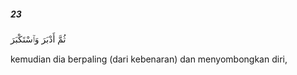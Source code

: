 ##### 23

<span class="ayah">ثُمَّ أَدْبَرَ وَٱسْتَكْبَرَ</span>

<span class="ayah_translation">kemudian dia berpaling (dari kebenaran) dan menyombongkan diri,</span>

